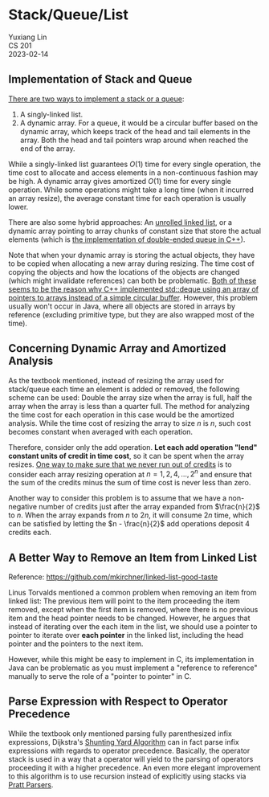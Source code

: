 # Stack/Queue/List

Yuxiang Lin  
CS 201  
2023-02-14

## Implementation of Stack and Queue

[There are two ways to implement a stack or a queue](https://stackoverflow.com/questions/7477181/array-based-vs-list-based-stacks-and-queues):
1. A singly-linked list.
2. A dynamic array. For a queue, it would be a circular buffer based on the dynamic array, which keeps track of the head and tail elements in the array. Both the head and tail pointers wrap around when reached the end of the array.

While a singly-linked list guarantees $O(1)$ time for every single operation, the time cost to allocate and access elements in a non-continuous fashion may be high. A dynamic array gives amortized $O(1)$ time for every single operation. While some operations might take a long time (when it incurred an array resize), the average constant time for each operation is usually lower.

There are also some hybrid approaches: An [unrolled linked list](https://en.wikipedia.org/wiki/Unrolled_linked_list), or a dynamic array pointing to array chunks of constant size that store the actual elements (which is [the implementation of double-ended queue in C++](https://stackoverflow.com/questions/6292332/what-really-is-a-deque-in-stl)).

Note that when your dynamic array is storing the actual objects, they have to be copied when allocating a new array during resizing. The time cost of copying the objects and how the locations of the objects are changed (which might invalidate references) can both be problematic. [Both of these seems to be the reason why C++ implemented std::deque using an array of pointers to arrays instead of a simple circular buffer](https://stackoverflow.com/questions/39324192/why-is-an-stl-deque-not-implemented-as-just-a-circular-vector). However, this problem usually won't occur in Java, where all objects are stored in arrays by reference (excluding primitive type, but they are also wrapped most of the time).

## Concerning Dynamic Array and Amortized Analysis

As the textbook mentioned, instead of resizing the array used for stack/queue each time an element is added or removed, the following scheme can be used: Double the array size when the array is full, half the array when the array is less than a quarter full. The method for analyzing the time cost for each operation in this case would be the amortized analysis. While the time cost of resizing the array to size $n$ is $n$, such cost becomes constant when averaged with each operation.

Therefore, consider only the add operation. __Let each add operation "lend" constant units of credit in time cost__, so it can be spent when the array resizes. [One way to make sure that we never run out of credits](https://anh.cs.luc.edu/363/notes/06A_Amortizing.html) is to consider each array resizing operation at $n = 1, 2, 4, ..., 2^n$ and ensure that the sum of the credits minus the sum of time cost is never less than zero.

Another way to consider this problem is to assume that we have a non-negative number of credits just after the array expanded from $\frac{n}{2}$ to $n$. When the array expands from $n$ to $2n$, it will consume $2n$ time, which can be satisfied by letting the $n - \frac{n}{2}$ add operations deposit $4$ credits each.

## A Better Way to Remove an Item from Linked List

Reference: https://github.com/mkirchner/linked-list-good-taste

Linus Torvalds mentioned a common problem when removing an item from linked list: The previous item will point to the item proceeding the item removed, except when the first item is removed, where there is no previous item and the head pointer needs to be changed. However, he argues that instead of iterating over the each item in the list, we should use a pointer to pointer to iterate over __each pointer__ in the linked list, including the head pointer and the pointers to the next item.

However, while this might be easy to implement in C, its implementation in Java can be problematic as you must implement a "reference to reference" manually to serve the role of a "pointer to pointer" in C.

## Parse Expression with Respect to Operator Precedence

While the textbook only mentioned parsing fully parenthesized infix expressions, Dijkstra's [Shunting Yard Algorithm](https://en.wikipedia.org/wiki/Shunting_yard_algorithm) can in fact parse infix expressions with regards to operator precedence. Basically, the operator stack is used in a way that a operator will yield to the parsing of operators proceeding it with a higher precedence. An even more elegant improvement to this algorithm is to use recursion instead of explicitly using stacks via [Pratt Parsers](http://journal.stuffwithstuff.com/2011/03/19/pratt-parsers-expression-parsing-made-easy/).
